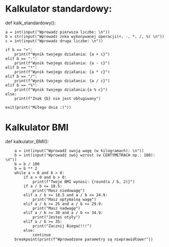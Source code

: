 # Kalkulator standardowy:

def kalk_standardowy():

    a = int(input("Wprowadz pierwsza liczbe: \n"))
    b = str(input("Wprowadz znka wykonywanej operacji(+, -, *, /, %) \n"))
    c = int(input("Wprowadz druga liczbe: \n"))

    if b == "+":
        print(f"Wynik twojego działania: {a + c}")
    elif b == "-":
        print(f"Wynik twojego działania: {a - c}")
    elif b == "*":
        print(f"Wynik twojego działania: {a * c}")
    elif b == "/":
        print(f"Wynik twojego działania: {a / c}")
    elif b == "%":
        print(f"Wynik twojego działania:{a % c}")
    else:
        print(f"Znak {b} nie jest obługiwany")

    exit(print("Miłego dnia :)"))
    
    
# Kalkulator BMI

def kalkulator_BMI():

        a = int(input("Wprowadź swoją wagę (w kilogramach): \n"))
        b = int(input("Wprowadź swój wzrost (w CENTYMETRACH np.: 180): \n"))
        b = b / 100
        b = b ** 2
        while a > 0 and b > 0:
            if a > 0 and b > 0:
                print(f"Twoje BMI wynosi: {round(a / b, 2)}")
            if a / b <= 18.5:
                print("Masz niedowagę")
            elif a / b >= 18.5 and a / b <= 24.9:
                print("Masz optymalną wagę")
            elif a / b >= 25 and a / b <= 29.9:
                print("Masz nadwagę")
            elif a / b >= 30 and a / b <= 34.9:
                print("Jesteś otyły")
            elif a / b >= 35:
                print("Zacznij Biegać!!!")
            else:
                continue
        breakpoint(print(f"Wprowadzone parametry są nieprawidłowe!"))
